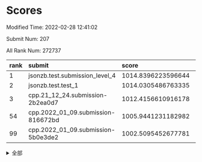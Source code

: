 # Scores

Modified Time: 2022-02-28 12:41:02

Submit Num: 207

All Rank Num: 272737

| rank |               submit               |       score        |       sigma        | pk_num |
| :--- | :--------------------------------- | :----------------- | :----------------- | :----- |
| 1    | jsonzb.test.submission_level_4     | 1014.8396223596644 | 0.8172950752925981 | 5272   |
| 2    | jsonzb.test.test_1                 | 1014.0305486763335 | 0.8242724053862822 | 5271   |
| 3    | cpp.21_12_24.submission-2b2ea0d7   | 1012.4156610916178 | 0.8060508735944845 | 5271   |
| 54   | cpp.2022_01_09.submission-816672bd | 1005.9441231182982 | 0.7328002669272929 | 5276   |
| 99   | cpp.2022_01_09.submission-5b0e3de2 | 1002.5095452677781 | 0.7103711777180018 | 5268   |


<details>
<summary>全部</summary>

| rank |                 submit                 |       score        |       sigma        | pk_num |
| :--- | :------------------------------------- | :----------------- | :----------------- | :----- |
| 1    | jsonzb.test.submission_level_4         | 1014.8396223596644 | 0.8172950752925981 | 5272   |
| 2    | jsonzb.test.test_1                     | 1014.0305486763335 | 0.8242724053862822 | 5271   |
| 3    | cpp.21_12_24.submission-2b2ea0d7       | 1012.4156610916178 | 0.8060508735944845 | 5271   |
| 4    | gobigger.level_3.submission_level_3_22 | 1011.7451802054837 | 0.7674290586740865 | 5277   |
| 5    | gobigger.level_3.submission_level_3_42 | 1011.6609881424098 | 0.7555253318892828 | 5270   |
| 6    | gobigger.level_3.submission_level_3_28 | 1011.4728381214729 | 0.7481135762033755 | 5268   |
| 7    | gobigger.level_3.submission_level_3_3  | 1011.2634775510318 | 0.7571324525644878 | 5272   |
| 8    | gobigger.level_3.submission_level_3_25 | 1011.1277340586262 | 0.7659150203750852 | 5277   |
| 9    | gobigger.level_3.submission_level_3_33 | 1011.0450340789296 | 0.7830565690132821 | 5268   |
| 10   | gobigger.level_3.submission_level_3_40 | 1011.0094212666504 | 0.7526966240630513 | 5269   |
| 11   | gobigger.level_3.submission_level_3_17 | 1010.9833773452666 | 0.7885058005475483 | 5272   |
| 12   | gobigger.level_3.submission_level_3_39 | 1010.90139911323   | 0.7608698202420895 | 5272   |
| 13   | gobigger.level_3.submission_level_3_41 | 1010.8656270567166 | 0.7325402762872192 | 5272   |
| 14   | gobigger.level_3.submission_level_3_31 | 1010.8606069100638 | 0.7889182213114816 | 5272   |
| 15   | gobigger.level_3.submission_level_3_15 | 1010.8488890048084 | 0.7588466394717466 | 5270   |
| 16   | gobigger.level_3.submission_level_3_5  | 1010.7889783912407 | 0.7793022603951307 | 5268   |
| 17   | gobigger.level_3.submission_level_3_0  | 1010.761076110332  | 0.7755968179006083 | 5270   |
| 18   | gobigger.level_3.submission_level_3_30 | 1010.6322742956745 | 0.7692321583549978 | 5269   |
| 19   | gobigger.level_3.submission_level_3_46 | 1010.4188372241331 | 0.7507878754107878 | 5270   |
| 20   | gobigger.level_3.submission_level_3_11 | 1010.3613522111874 | 0.7486342737827506 | 5263   |
| 21   | gobigger.level_3.submission_level_3_45 | 1010.3397356810535 | 0.7563228107511915 | 5273   |
| 22   | gobigger.level_3.submission_level_3_29 | 1010.3372329534521 | 0.7361760725113791 | 5269   |
| 23   | gobigger.level_3.submission_level_3_19 | 1010.2734180938154 | 0.7522460629277695 | 5276   |
| 24   | gobigger.level_3.submission_level_3_23 | 1010.2058427444055 | 0.7671626313712282 | 5269   |
| 25   | gobigger.level_3.submission_level_3_24 | 1010.1037738839647 | 0.7571421927482692 | 5272   |
| 26   | gobigger.level_3.submission_level_3_1  | 1010.1019081451029 | 0.7741417791213789 | 5271   |
| 27   | gobigger.level_3.submission_level_3_37 | 1010.056491951584  | 0.7621792460256972 | 5268   |
| 28   | gobigger.level_3.submission_level_3_38 | 1009.9930994605678 | 0.7509753377233389 | 5279   |
| 29   | gobigger.level_3.submission_level_3_34 | 1009.9583173900612 | 0.7345258297398111 | 5271   |
| 30   | gobigger.level_3.submission_level_3_8  | 1009.9361555956214 | 0.7709187737269823 | 5272   |
| 31   | gobigger.level_3.submission_level_3_2  | 1009.9336125665352 | 0.7433761440716624 | 5268   |
| 32   | gobigger.level_3.submission_level_3_36 | 1009.863614208991  | 0.7724795969760253 | 5270   |
| 33   | gobigger.level_3.submission_level_3_48 | 1009.781687878125  | 0.7516996216646354 | 5267   |
| 34   | gobigger.level_3.submission_level_3_12 | 1009.7558578397591 | 0.7482671429599791 | 5268   |
| 35   | gobigger.level_3.submission_level_3_43 | 1009.7316621312114 | 0.7507670737276786 | 5270   |
| 36   | gobigger.level_3.submission_level_3_21 | 1009.6976872653469 | 0.7679427752387094 | 5267   |
| 37   | gobigger.level_3.submission_level_3_13 | 1009.6833976284274 | 0.7626918895813632 | 5271   |
| 38   | gobigger.level_3.submission_level_3_4  | 1009.6756408981109 | 0.745350744710942  | 5270   |
| 39   | gobigger.level_3.submission_level_3_16 | 1009.6683336737016 | 0.745566553453311  | 5271   |
| 40   | gobigger.level_3.submission_level_3_26 | 1009.6604225052881 | 0.7453608706517166 | 5279   |
| 41   | gobigger.level_3.submission_level_3_14 | 1009.6122916823255 | 0.7547904660893139 | 5272   |
| 42   | gobigger.level_3.submission_level_3_20 | 1009.4994221465453 | 0.7587138367383354 | 5273   |
| 43   | gobigger.level_3.submission_level_3_18 | 1009.3880429027945 | 0.7784007679632404 | 5271   |
| 44   | gobigger.level_3.submission_level_3_44 | 1009.3440909076384 | 0.7558373306788444 | 5269   |
| 45   | gobigger.level_3.submission_level_3_49 | 1009.1415758103578 | 0.7409057202900494 | 5272   |
| 46   | gobigger.level_3.submission_level_3_6  | 1009.086750020199  | 0.7442078389461221 | 5270   |
| 47   | gobigger.level_3.submission_level_3_47 | 1008.9985268701353 | 0.7699295187258717 | 5267   |
| 48   | gobigger.level_3.submission_level_3_9  | 1008.8561837112695 | 0.7452199444556374 | 5268   |
| 49   | gobigger.level_3.submission_level_3_35 | 1008.8030180851    | 0.7462418881904663 | 5271   |
| 50   | gobigger.level_3.submission_level_3_32 | 1008.7788284181298 | 0.7524467820293534 | 5269   |
| 51   | gobigger.level_3.submission_level_3_10 | 1008.6129564243545 | 0.7255415475030776 | 5266   |
| 52   | gobigger.level_3.submission_level_3_27 | 1008.3473585080818 | 0.7463907985142705 | 5270   |
| 53   | gobigger.level_3.submission_level_3_7  | 1007.724113570204  | 0.7371709205983612 | 5269   |
| 54   | cpp.2022_01_09.submission-816672bd     | 1005.9441231182982 | 0.7328002669272929 | 5276   |
| 55   | gobigger.level_1.submission_level_1_32 | 1005.3354479843372 | 0.7195332596033006 | 5266   |
| 56   | gobigger.level_1.submission_level_1_14 | 1005.2060246917779 | 0.7370876272781243 | 5272   |
| 57   | gobigger.level_1.submission_level_1_47 | 1004.5622515821376 | 0.7208046412649398 | 5271   |
| 58   | gobigger.level_1.submission_level_1_35 | 1004.4812882515746 | 0.7201721636749934 | 5268   |
| 59   | gobigger.level_1.submission_level_1_33 | 1004.3559518853476 | 0.7159401413002896 | 5270   |
| 60   | gobigger.level_1.submission_level_1_43 | 1004.3215371740527 | 0.7216467523115561 | 5269   |
| 61   | gobigger.level_1.submission_level_1_7  | 1004.2240540269944 | 0.7054061561169543 | 5265   |
| 62   | gobigger.level_1.submission_level_1_31 | 1004.1413453631666 | 0.7223158915587519 | 5270   |
| 63   | gobigger.level_1.submission_level_1_8  | 1004.0785606047773 | 0.7158149592566266 | 5269   |
| 64   | gobigger.level_1.submission_level_1_49 | 1004.0692801613515 | 0.7220710935606415 | 5270   |
| 65   | gobigger.level_1.submission_level_1_45 | 1003.9557744768168 | 0.724456052960896  | 5272   |
| 66   | gobigger.level_1.submission_level_1_44 | 1003.8612948318075 | 0.7192568163854404 | 5273   |
| 67   | gobigger.level_1.submission_level_1_11 | 1003.8038378852509 | 0.7212348318909801 | 5270   |
| 68   | gobigger.level_1.submission_level_1_36 | 1003.7620628015903 | 0.7375363273684827 | 5271   |
| 69   | gobigger.level_1.submission_level_1_39 | 1003.7258265003293 | 0.7165904884667614 | 5271   |
| 70   | gobigger.level_1.submission_level_1_46 | 1003.6123750749174 | 0.7106477927914695 | 5274   |
| 71   | gobigger.level_1.submission_level_1_0  | 1003.580498565956  | 0.7197678707497356 | 5266   |
| 72   | gobigger.level_1.submission_level_1_19 | 1003.5340569158362 | 0.7155857322217002 | 5270   |
| 73   | gobigger.level_1.submission_level_1_29 | 1003.4775340344077 | 0.7318573525564276 | 5272   |
| 74   | gobigger.level_1.submission_level_1_9  | 1003.4737085583565 | 0.7223440618975311 | 5267   |
| 75   | gobigger.level_1.submission_level_1_17 | 1003.4555067961942 | 0.7283335320928858 | 5272   |
| 76   | gobigger.level_1.submission_level_1_23 | 1003.4513512796667 | 0.726336647203185  | 5273   |
| 77   | gobigger.level_1.submission_level_1_37 | 1003.3631961277574 | 0.7329116820109849 | 5273   |
| 78   | gobigger.level_1.submission_level_1_3  | 1003.3406132492524 | 0.7236674343218285 | 5272   |
| 79   | gobigger.level_1.submission_level_1_41 | 1003.3174387978778 | 0.7191470145464983 | 5266   |
| 80   | gobigger.level_1.submission_level_1_18 | 1003.2342753457682 | 0.7199593089949851 | 5273   |
| 81   | gobigger.level_1.submission_level_1_25 | 1003.2163989322167 | 0.7172723216080866 | 5272   |
| 82   | gobigger.level_1.submission_level_1_10 | 1003.2116901138086 | 0.7174808611563268 | 5272   |
| 83   | gobigger.level_1.submission_level_1_4  | 1002.9341663627138 | 0.7202708170640988 | 5274   |
| 84   | gobigger.level_1.submission_level_1_13 | 1002.9314463789499 | 0.7126525841118821 | 5270   |
| 85   | gobigger.level_1.submission_level_1_12 | 1002.9066131941855 | 0.7192613648053171 | 5267   |
| 86   | gobigger.level_1.submission_level_1_34 | 1002.8759388149126 | 0.7151147216935847 | 5272   |
| 87   | gobigger.level_1.submission_level_1_1  | 1002.8644290315859 | 0.7203119137593713 | 5267   |
| 88   | gobigger.level_1.submission_level_1_22 | 1002.8021113597504 | 0.7237007138765735 | 5270   |
| 89   | gobigger.level_1.submission_level_1_15 | 1002.7976423157369 | 0.7189766114290138 | 5272   |
| 90   | gobigger.level_1.submission_level_1_38 | 1002.7966603777425 | 0.7109060828215984 | 5274   |
| 91   | gobigger.level_1.submission_level_1_2  | 1002.781924795608  | 0.7152155651277713 | 5266   |
| 92   | gobigger.level_1.submission_level_1_30 | 1002.7519420954682 | 0.7143336676259816 | 5272   |
| 93   | gobigger.level_1.submission_level_1_48 | 1002.6462091045092 | 0.7209158312035545 | 5267   |
| 94   | gobigger.level_1.submission_level_1_40 | 1002.6214858913329 | 0.7170466911558128 | 5268   |
| 95   | gobigger.level_1.submission_level_1_24 | 1002.617817878472  | 0.7074707038575739 | 5272   |
| 96   | gobigger.level_1.submission_level_1_42 | 1002.6068376341489 | 0.7191603095538613 | 5271   |
| 97   | gobigger.level_1.submission_level_1_27 | 1002.589275961279  | 0.7162963656320076 | 5266   |
| 98   | gobigger.level_1.submission_level_1_6  | 1002.584118094379  | 0.7151657383508913 | 5267   |
| 99   | cpp.2022_01_09.submission-5b0e3de2     | 1002.5095452677781 | 0.7103711777180018 | 5268   |
| 100  | gobigger.level_1.submission_level_1_21 | 1002.3275450016425 | 0.728571672665499  | 5271   |
| 101  | gobigger.level_1.submission_level_1_26 | 1002.2989072029812 | 0.7144953207189428 | 5275   |
| 102  | gobigger.level_1.submission_level_1_28 | 1002.1706303187683 | 0.7224454147860018 | 5266   |
| 103  | gobigger.level_1.submission_level_1_20 | 1002.1599718569593 | 0.7126001751202805 | 5267   |
| 104  | gobigger.level_1.submission_level_1_5  | 1002.0978706455652 | 0.7202087538647992 | 5271   |
| 105  | gobigger.level_1.submission_level_1_16 | 1001.1315957569191 | 0.7106159533188544 | 5272   |
| 106  | gobigger.random.submission_random_5    | 997.4861482151953  | 0.7135899689145494 | 5271   |
| 107  | gobigger.random.submission_random_40   | 997.4740989963802  | 0.7131194322729191 | 5272   |
| 108  | gobigger.random.submission_random_24   | 997.1520086127284  | 0.705314793374071  | 5271   |
| 109  | gobigger.random.submission_random_15   | 996.9419909506258  | 0.7189565034297418 | 5274   |
| 110  | gobigger.random.submission_random_45   | 996.9100995669927  | 0.7073779677994225 | 5271   |
| 111  | gobigger.random.submission_random_2    | 996.8877141956219  | 0.7166996900899902 | 5266   |
| 112  | gobigger.random.submission_random_16   | 996.8393058734226  | 0.7044031338324519 | 5271   |
| 113  | gobigger.random.submission_random_1    | 996.7486195220357  | 0.7063681593029417 | 5270   |
| 114  | gobigger.random.submission_random_20   | 996.6985254774025  | 0.7006579971285046 | 5270   |
| 115  | gobigger.random.submission_random_27   | 996.6851881005718  | 0.713365541902074  | 5268   |
| 116  | gobigger.random.submission_random_25   | 996.6298717428112  | 0.714163978206345  | 5275   |
| 117  | gobigger.random.submission_random_17   | 996.5920603225621  | 0.7173711724805795 | 5262   |
| 118  | gobigger.random.submission_random_10   | 996.412454939175   | 0.7203605607493129 | 5272   |
| 119  | gobigger.random.submission_random_12   | 996.3898057050316  | 0.7322586279631353 | 5272   |
| 120  | gobigger.random.submission_random_49   | 996.3522627527352  | 0.7029309170428037 | 5272   |
| 121  | gobigger.random.submission_random_35   | 996.3306646067001  | 0.7004358349493847 | 5269   |
| 122  | gobigger.random.submission_random_46   | 996.3259748541724  | 0.7029430083675702 | 5273   |
| 123  | gobigger.random.submission_random_23   | 996.2789227466566  | 0.6995811030704697 | 5269   |
| 124  | gobigger.random.submission_random_32   | 996.2723581441825  | 0.7091688183808125 | 5269   |
| 125  | gobigger.random.submission_random_43   | 996.2088178492484  | 0.7101695488855068 | 5268   |
| 126  | gobigger.random.submission_random_26   | 996.1471298327308  | 0.7163815119742757 | 5273   |
| 127  | gobigger.random.submission_random_36   | 996.1390771331446  | 0.7302073905447538 | 5271   |
| 128  | gobigger.random.submission_random_18   | 996.1231294734177  | 0.7035083195438943 | 5272   |
| 129  | gobigger.random.submission_random_37   | 996.1187080512781  | 0.704447454260937  | 5273   |
| 130  | gobigger.random.submission_random_7    | 996.0685182117801  | 0.7026953795701112 | 5275   |
| 131  | gobigger.random.submission_random_39   | 995.978071687346   | 0.7128472147526816 | 5272   |
| 132  | gobigger.random.submission_random_9    | 995.9739367841654  | 0.696308674592755  | 5273   |
| 133  | gobigger.random.submission_random_21   | 995.9629565286741  | 0.7224192921437713 | 5273   |
| 134  | gobigger.random.submission_random_41   | 995.9337846085784  | 0.714607793614695  | 5268   |
| 135  | gobigger.random.submission_random_42   | 995.9001385466786  | 0.7023884564302779 | 5269   |
| 136  | gobigger.random.submission_random_38   | 995.8081982225129  | 0.7152216924306473 | 5271   |
| 137  | gobigger.random.submission_random_29   | 995.7980844196792  | 0.7353787489833054 | 5278   |
| 138  | gobigger.random.submission_random_8    | 995.793140478299   | 0.7174048818124137 | 5264   |
| 139  | gobigger.random.submission_random_0    | 995.7804533819858  | 0.7034149142579285 | 5267   |
| 140  | gobigger.random.submission_random_6    | 995.7117633265483  | 0.7165095796556399 | 5268   |
| 141  | gobigger.random.submission_random_22   | 995.6797125622913  | 0.7096619937543    | 5264   |
| 142  | gobigger.random.submission_random_11   | 995.6722084649666  | 0.7136778953351021 | 5265   |
| 143  | gobigger.random.submission_random_33   | 995.6551374766002  | 0.7038531357759139 | 5274   |
| 144  | gobigger.random.submission_random_34   | 995.635937337966   | 0.7142676365468374 | 5268   |
| 145  | gobigger.random.submission_random_31   | 995.625877606385   | 0.7334337116397818 | 5270   |
| 146  | gobigger.random.submission_random_19   | 995.4990342308159  | 0.7223488485952972 | 5271   |
| 147  | gobigger.random.submission_random_28   | 995.4914340075389  | 0.714824745199253  | 5265   |
| 148  | gobigger.random.submission_random_3    | 995.3094189784388  | 0.718657116515237  | 5270   |
| 149  | gobigger.random.submission_random_47   | 995.2694294563208  | 0.7036005667052929 | 5271   |
| 150  | gobigger.random.submission_random_44   | 995.1763612884421  | 0.7210934239790099 | 5267   |
| 151  | gobigger.random.submission_random_30   | 995.1116065660788  | 0.7146926701677101 | 5272   |
| 152  | gobigger.random.submission_random_14   | 995.101173428563   | 0.7125819897608473 | 5274   |
| 153  | gobigger.random.submission_random_13   | 995.0307843953137  | 0.7152217346971769 | 5268   |
| 154  | gobigger.random.submission_random_48   | 994.9247878400647  | 0.7017170507474285 | 5266   |
| 155  | gobigger.random.submission_random_4    | 994.8557861322488  | 0.7362924929357156 | 5270   |
| 156  | gobigger.level_2.submission_level_2_34 | 993.8268723117375  | 0.7430297113648773 | 5270   |
| 157  | gobigger.level_2.submission_level_2_37 | 993.5850293132901  | 0.727278876788684  | 5270   |
| 158  | gobigger.level_2.submission_level_2_33 | 993.4577789145927  | 0.7253394951174948 | 5271   |
| 159  | gobigger.level_2.submission_level_2_43 | 993.3481457504129  | 0.7238343819297166 | 5269   |
| 160  | gobigger.level_2.submission_level_2_27 | 993.3205856659845  | 0.7478300855530211 | 5270   |
| 161  | gobigger.level_2.submission_level_2_46 | 993.0905510480824  | 0.7384329910578784 | 5269   |
| 162  | gobigger.level_2.submission_level_2_24 | 993.0723082659246  | 0.7392489892972233 | 5270   |
| 163  | gobigger.level_2.submission_level_2_20 | 992.833332364101   | 0.7283568316088594 | 5273   |
| 164  | gobigger.level_2.submission_level_2_11 | 992.7866449274098  | 0.7338897088153697 | 5274   |
| 165  | gobigger.level_2.submission_level_2_23 | 992.6769116242806  | 0.7439324528177431 | 5268   |
| 166  | gobigger.level_2.submission_level_2_18 | 992.5930468862277  | 0.7423599831789347 | 5268   |
| 167  | gobigger.level_2.submission_level_2_44 | 992.5445590860817  | 0.7534153845348812 | 5267   |
| 168  | gobigger.level_2.submission_level_2_25 | 992.5218693268499  | 0.7404157988816801 | 5269   |
| 169  | gobigger.level_2.submission_level_2_22 | 992.4607677224294  | 0.7428796984424314 | 5273   |
| 170  | gobigger.level_2.submission_level_2_15 | 992.4402666575638  | 0.757600861075857  | 5271   |
| 171  | gobigger.level_2.submission_level_2_31 | 992.4011219739905  | 0.7589236748552941 | 5274   |
| 172  | gobigger.level_2.submission_level_2_38 | 992.3568584083583  | 0.7443466237210282 | 5273   |
| 173  | gobigger.level_2.submission_level_2_48 | 992.3252805958102  | 0.7640111698271698 | 5271   |
| 174  | gobigger.level_2.submission_level_2_12 | 992.2257735063037  | 0.7456835638489319 | 5275   |
| 175  | gobigger.level_2.submission_level_2_13 | 992.0391550068922  | 0.7483408694537942 | 5268   |
| 176  | gobigger.level_2.submission_level_2_6  | 991.984662088371   | 0.7405588636504639 | 5271   |
| 177  | gobigger.level_2.submission_level_2_47 | 991.9712635485282  | 0.740160884588033  | 5274   |
| 178  | gobigger.level_2.submission_level_2_28 | 991.9202131383252  | 0.7349821829477138 | 5272   |
| 179  | gobigger.level_2.submission_level_2_7  | 991.8812161870451  | 0.7369588955124423 | 5270   |
| 180  | gobigger.level_2.submission_level_2_3  | 991.875853252445   | 0.7548089241906651 | 5264   |
| 181  | gobigger.level_2.submission_level_2_21 | 991.8112289419372  | 0.7297747561581575 | 5270   |
| 182  | gobigger.level_2.submission_level_2_1  | 991.7786243568838  | 0.7681998089581562 | 5271   |
| 183  | gobigger.level_2.submission_level_2_32 | 991.6864739546434  | 0.7631403132245214 | 5272   |
| 184  | gobigger.level_2.submission_level_2_29 | 991.6839133677164  | 0.7547966219006215 | 5267   |
| 185  | gobigger.level_2.submission_level_2_8  | 991.6729159480838  | 0.7502828394750113 | 5269   |
| 186  | gobigger.level_2.submission_level_2_5  | 991.632516366389   | 0.7390009297645378 | 5271   |
| 187  | gobigger.level_2.submission_level_2_19 | 991.6313496640792  | 0.7313659925433627 | 5272   |
| 188  | gobigger.level_2.submission_level_2_14 | 991.6248976834918  | 0.7426111191306257 | 5271   |
| 189  | gobigger.level_2.submission_level_2_49 | 991.6200863759348  | 0.7346307969347057 | 5267   |
| 190  | gobigger.level_2.submission_level_2_39 | 991.5761241687575  | 0.7509285985076722 | 5269   |
| 191  | gobigger.level_2.submission_level_2_40 | 991.5404671279069  | 0.7342919448551573 | 5274   |
| 192  | gobigger.level_2.submission_level_2_10 | 991.4549140023336  | 0.7483614898649118 | 5271   |
| 193  | gobigger.level_2.submission_level_2_0  | 991.3940701926063  | 0.7489379871140783 | 5272   |
| 194  | gobigger.level_2.submission_level_2_36 | 991.276563357069   | 0.7683213343856947 | 5266   |
| 195  | gobigger.level_2.submission_level_2_16 | 991.1941935807781  | 0.7653498613463817 | 5270   |
| 196  | gobigger.level_2.submission_level_2_35 | 991.1517415541049  | 0.7613237904510985 | 5266   |
| 197  | gobigger.level_2.submission_level_2_30 | 991.1434801297063  | 0.7502344169151933 | 5268   |
| 198  | gobigger.level_2.submission_level_2_45 | 990.9092061842379  | 0.7557084420952295 | 5270   |
| 199  | gobigger.level_2.submission_level_2_42 | 990.9069257913777  | 0.7476649935524213 | 5269   |
| 200  | gobigger.level_2.submission_level_2_41 | 990.8427016744226  | 0.7645294993801685 | 5273   |
| 201  | gobigger.level_2.submission_level_2_4  | 990.7438450583493  | 0.751105891892713  | 5271   |
| 202  | gobigger.level_2.submission_level_2_17 | 990.679835692173   | 0.7544630165627902 | 5270   |
| 203  | gobigger.level_2.submission_level_2_2  | 990.2601517761265  | 0.7770853673704825 | 5260   |
| 204  | gobigger.level_2.submission_level_2_26 | 990.1476573983809  | 0.7724561689408855 | 5275   |
| 205  | gobigger.level_2.submission_level_2_9  | 989.9516653813101  | 0.7598540504056099 | 5272   |
| 206  | gobigger.none.submission_none_0        | 976.8577366906103  | 1.3452195020644144 | 5269   |
| 207  | gobigger.none.submission_none_1        | 974.0252058165966  | 1.5634591322545908 | 5274   |

</details>